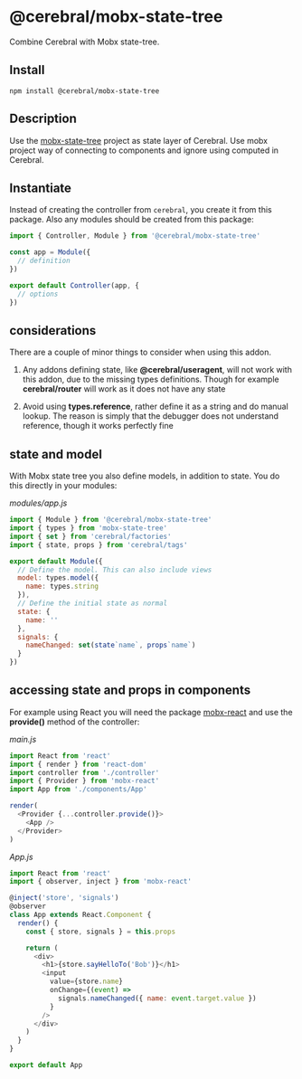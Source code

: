 # @cerebral/mobx-state-tree

Combine Cerebral with Mobx state-tree.

## Install

`npm install @cerebral/mobx-state-tree`

## Description

Use the [mobx-state-tree](https://github.com/mobxjs/mobx-state-tree) project as state layer of Cerebral. Use mobx project way of connecting to components and ignore using computed in Cerebral.

## Instantiate

Instead of creating the controller from `cerebral`, you create it from this package. Also any modules should be created from this package:

```js
import { Controller, Module } from '@cerebral/mobx-state-tree'

const app = Module({
  // definition
})

export default Controller(app, {
  // options
})
```

## considerations

There are a couple of minor things to consider when using this addon.

1.  Any addons defining state, like **@cerebral/useragent**, will not work with this addon, due
    to the missing types definitions. Though for example **cerebral/router** will work as it does not have any state

2.  Avoid using **types.reference**, rather define it as a string and do manual lookup. The reason is simply that the debugger does not understand reference, though it works perfectly fine

## state and model

With Mobx state tree you also define models, in addition to state. You do this directly in your modules:

_modules/app.js_

```js
import { Module } from '@cerebral/mobx-state-tree'
import { types } from 'mobx-state-tree'
import { set } from 'cerebral/factories'
import { state, props } from 'cerebral/tags'

export default Module({
  // Define the model. This can also include views
  model: types.model({
    name: types.string
  }),
  // Define the initial state as normal
  state: {
    name: ''
  },
  signals: {
    nameChanged: set(state`name`, props`name`)
  }
})
```

## accessing state and props in components

For example using React you will need the package [mobx-react](https://github.com/mobxjs/mobx-react) and use the **provide()** method of the controller:

_main.js_

```js
import React from 'react'
import { render } from 'react-dom'
import controller from './controller'
import { Provider } from 'mobx-react'
import App from './components/App'

render(
  <Provider {...controller.provide()}>
    <App />
  </Provider>
)
```

_App.js_

```js
import React from 'react'
import { observer, inject } from 'mobx-react'

@inject('store', 'signals')
@observer
class App extends React.Component {
  render() {
    const { store, signals } = this.props

    return (
      <div>
        <h1>{store.sayHelloTo('Bob')}</h1>
        <input
          value={store.name}
          onChange={(event) =>
            signals.nameChanged({ name: event.target.value })
          }
        />
      </div>
    )
  }
}

export default App
```
